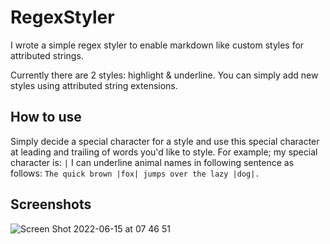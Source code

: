 # RegexStyler
I wrote a simple regex styler to enable markdown like custom styles for attributed strings.

Currently there are 2 styles: highlight & underline. You can simply add new styles using attributed string extensions.

## How to use

Simply decide a special character for a style and use this special character at leading and trailing of words you'd like to style.
For example; my special character is: `|`
I can underline animal names in following sentence as follows:
```The quick brown |fox| jumps over the lazy |dog|.```

## Screenshots
![Screen Shot 2022-06-15 at 07 46 51](https://user-images.githubusercontent.com/13854402/173738702-b06de62d-5528-4a9b-82db-11049fa078b1.png)
